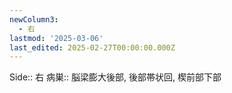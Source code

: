 ```yaml
---
newColumn3:
  - 右
lastmod: '2025-03-06'
last_edited: 2025-02-27T00:00:00.000Z
---
```


Side::  右
病巣:: 脳梁膨大後部, 後部帯状回, 楔前部下部
